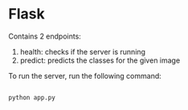 # Flask

Contains 2 endpoints:

1. health: checks if the server is running
2. predict: predicts the classes for the given image

To run the server, run the following command:

```bash

python app.py

```

